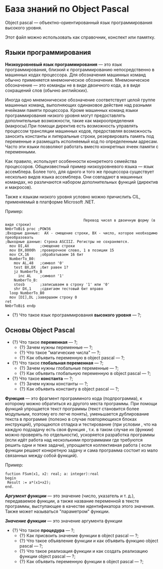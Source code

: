 # База знаний по Object Pascal
Object pascal &mdash; объектно-ориентированный язык программирования высокого уровня.

Этот файл можно использовать как справочник, конспект или памятку.

## Языки программирования

**Низкоуровневый язык программирования** &mdash; это  язык программирования, близкий к программированию непосредственно в машинных кодах процессора. Для обозначения машинных команд обычно применяется мнемоническое обозначение. Мнемоническое обозначение &mdash; это команды не в виде двоичного кода, а в виде сокращений слов (обычно английских).

Иногда одно мнемоническое обозначение соответствует целой группе машинных команд, выполняющих одинаковое действие над разными ячейками памяти процессора. Кроме машинных команд языки программирования низкого уровня могут предоставлять дополнительные возможности, такие как макроопределения (макросы).При помощи директив есть возможность управлять процессом трансляции машинных кодов, предоставляя возможность заносить константы и литеральные строки, резервировать память под переменные и размещать исполняемый код по определенным адресам. Часто эти языки позволяют работать вместо конкретных ячеек памяти с переменными.

Как правило, использует особенности конкретного семейства процессоров. Общеизвестный пример низкоуровневого языка — язык ассемблера. Более того, для одного и того же процессора существует несколько видов языка ассемблера. Они совпадают в машинных командах, но различаются набором дополнительных функций (директив и макросов).

Также к языкам низкого уровня условно можно причислить CIL, применяемый в платформе Microsoft .NET.

Пример:

```
                                    Перевод чисел в двоичную форму (в виде строки)
NmbrToBi$ proc ;POW36
;Входные данные:  AX - смещение строки, BX - число, которое необходимо преобразовать
;Выходные данные: Строка ASCIIZ. Регистры не сохраняются.
  mov DI,AX     ;смещение строки
  mov DX,8000h  ;проверочное слово, 1 в позиции 15
  mov CX,16     ;обрабатываем 16 бит
  NumberTo_B0:
    mov AL,48   ;символ '0'
    test BX,DX  ;бит равен 1?
    jz NumberTo_B
      inc AL    ;символ '1'
    NumberTo_B:
    stosb       ;записываем в строку '1' или '0'
    shr DX,1    ;сдвигаем тестовый бит вправо
  loop NumberTo_B0
  mov [DI],DL ;завершаем строку 0
ret
NmbrToBi$ endp
```

   * {?} Что такое язык программирования **высокого уровня** &mdash; ?;

## Основы Object Pascal

   * {?} Что такое **переменная** &mdash; ?;
      * {?} Зачем нужны переменные &mdash; ?;
      * {?} Что такое "магические числа" &mdash; ?;
      * {?} Как объявить переменную в object pascal &mdash; ?;
   * {?} Что такое **глобальная переменная** &mdash; ?;
      * {?} Зачем нужны глобальные переменные &mdash; ?;
      * {?} Как объявить глобальную переменную в object pascal &mdash; ?;
   * {?} Что такое **константа** &mdash; ?;
      * {?} Зачем нужны константы &mdash; ?;
      * {?} Как объявить константу в object pascal &mdash; ?;
      
   **Функция** &mdash; это фрагмент программного кода (подпрограмма), к которому можно обратиться из другого места программы. 
   При помощи функций упрощается текст программы (текст становится более модульным, поэтому его легче понять), уменьшается дублирование текста в программе (полезно в случае повторяющихся блоках инструкций), упрощаются отладка и тестирование (при условии , что на каждую подзадачу есть своя функция , т.к. в таком случае их (функии) можно проверять по отдельности), ускоряется разработка программы (если идёт работа над несколькими программами где требуются решить одни и теже задачи), упрощается коллективная работа ( если функции решают конкретную задачу и сама программа состоит из мало связанных между собой функций).
   
   Пример:
   ```
   fuction FSum(x1, x2: real; a: integer):real
   begin
    Result := a*(x1+x2);
   end.
   ```
   
   ***Аргумент функции*** &mdash; это значение (число, указатель и т. д.), передаваемое функции, а также название переменной в тексте программы, выступающее в качестве идентификатора этого значения. Также может называться "параметром" функции.
  
   ***Значение функции*** &mdash; это значение аргумента функции
  
  
  
   * {?} Что такое **процедура** &mdash; ?;
        * {?} Как присвоить значение функции в object pascal &mdash; ?;
      * {?} Что такое объявление функции и как объявить функцию object pascal &mdash; ?;
      * {?} Что такое реализация функции и как создать реализацию функции object pascal &mdash; ?;
      * {?} Как объявить переменную функции в object pascal &mdash; ?;
